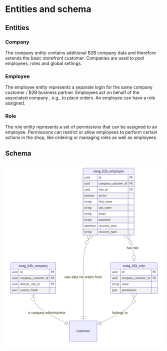 # Entities and schema

## Entities

### Company

The company entity contains additional B2B company data and therefore extends the basic storefront customer. Companies are used to pool employees, roles and global settings.

### Employee

The employee entity represents a separate login for the same company customer / B2B business partner. Employees act on behalf of the associated company , e.g., to place orders. An employee can have a role assigned.

### Role

The role entity represents a set of permissions that can be assigned to an employee. Permissions can restrict or allow employees to perform certain actions in the shop, like ordering or managing roles as well as employees.

## Schema

![ER model](../../../../../.gitbook/assets/b2b-employee-management-er-schema.png)

<!---```mermaid
erDiagram
    swag_b2b_company {
        uuid id PK
        uuid company_customer_id FK
        uuid default_role_id FK
        json custom_fields
    }
    swag_b2b_employee {
        uuid id PK
        uuid company_customer_id FK
        uuid role_id FK
        boolean active
        string first_name
        string last_name
        string email
        string password
        datetime recovery_time
        string recovery_hash
    }
    swag_b2b_role {
        uuid id PK
        uuid company_customer_id FK
        string name
        json permissions
    }
    swag_b2b_company |o--|| customer : "is company administrator"
    swag_b2b_employee }o--|| customer : "uses data for orders from"
    swag_b2b_employee }o--o| swag_b2b_role : "has role"
    swag_b2b_role }o--|| customer : "belongs to"
```
--->
